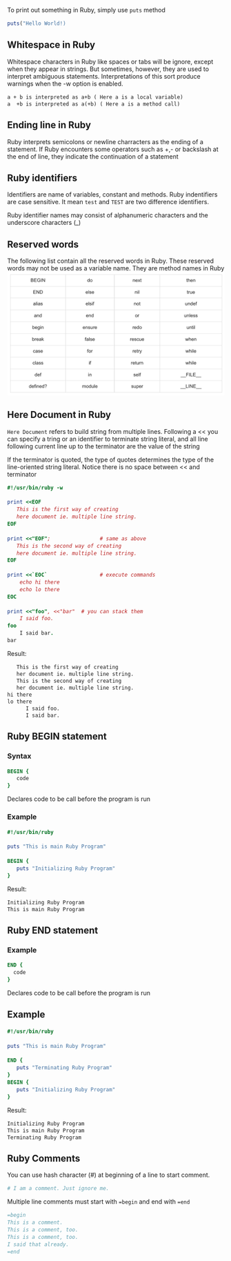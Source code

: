 To print out something in Ruby, simply use `puts` method

```ruby
puts("Hello World!)
```

## Whitespace in Ruby

Whitespace characters in Ruby like spaces or tabs will be ignore, except when they appear in strings. But sometimes, however, they are used to interpret ambiguous statements. Interpretations of this sort produce warnings when the -w option is enabled.

```text
a + b is interpreted as a+b ( Here a is a local variable)
a  +b is interpreted as a(+b) ( Here a is a method call)
```

## Ending line in Ruby

Ruby interprets semicolons or newline charracters as the ending of a statement. If Ruby encounters some operators such as +,- or backslash at the end of line, they indicate the continuation of a statement

## Ruby identifiers

Identifiers are name of variables, constant and methods. Ruby indentifiers are case sensitive. It mean `test` and `TEST` are two difference identifiers.

Ruby identifier names may consist of alphanumeric characters and the underscore characters (\_)

## Reserved words

The following list contain all the reserved words in Ruby. These reserved words may not be used as a variable name. They are method names in Ruby
![Reserved Words](../Images/reserved_words.png)

## Here Document in Ruby

`Here Document` refers to build string from multiple lines. Following a << you can specify a tring or an identifier to terminate string literal, and all line following current line up to the terminator are the value of the string

If the terminator is quoted, the type of quotes determines the type of the line-oriented string literal. Notice there is no space between << and terminator

```ruby
#!/usr/bin/ruby -w

print <<EOF
   This is the first way of creating
   here document ie. multiple line string.
EOF

print <<"EOF";                # same as above
   This is the second way of creating
   here document ie. multiple line string.
EOF

print <<`EOC`                 # execute commands
	echo hi there
	echo lo there
EOC

print <<"foo", <<"bar"  # you can stack them
	I said foo.
foo
	I said bar.
bar
```

Result:

```text
   This is the first way of creating
   her document ie. multiple line string.
   This is the second way of creating
   her document ie. multiple line string.
hi there
lo there
      I said foo.
      I said bar.
```

## Ruby BEGIN statement

### Syntax

```ruby
BEGIN {
   code
}
```

Declares code to be call before the program is run

### Example

```ruby
#!/usr/bin/ruby

puts "This is main Ruby Program"

BEGIN {
   puts "Initializing Ruby Program"
}
```

Result:

```text
Initializing Ruby Program
This is main Ruby Program
```

## Ruby END statement

### Example

```Ruby
END {
  code
}
```

Declares code to be call before the program is run

## Example

```ruby
#!/usr/bin/ruby

puts "This is main Ruby Program"

END {
   puts "Terminating Ruby Program"
}
BEGIN {
   puts "Initializing Ruby Program"
}
```

Result:

```text
Initializing Ruby Program
This is main Ruby Program
Terminating Ruby Program
```

## Ruby Comments

You can use hash character (#) at beginning of a line to start comment.

```ruby
# I am a comment. Just ignore me.
```

Multiple line comments must start with `=begin` and end with `=end`

```ruby
=begin
This is a comment.
This is a comment, too.
This is a comment, too.
I said that already.
=end
```
